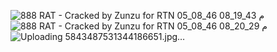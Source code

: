 ![  888 RAT - Cracked by Zunzu for RTN   05_08_46 08_19_43 م](https://github.com/user-attachments/assets/f395f60b-f6ed-4ef1-ab9f-4c2fdea72bb3)
![  888 RAT - Cracked by Zunzu for RTN   05_08_46 08_20_29 م](https://github.com/user-attachments/assets/976a5cbd-0291-4334-bb0b-3402fa53f580)
![Uploading 5843487531344186651.jpg…]()
